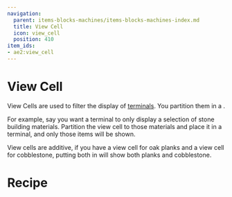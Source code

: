 ```yaml
---
navigation:
  parent: items-blocks-machines/items-blocks-machines-index.md
  title: View Cell
  icon: view_cell
  position: 410
item_ids:
- ae2:view_cell
---
```


# View Cell

<ItemImage id="view_cell" scale="2" />

View Cells are used to filter the display of [terminals](terminals.md). You partition them in a <ItemLink id="cell_workbench" />.

For example, say you want a terminal to only display a selection of stone building materials. Partition the view cell to those
materials and place it in a terminal, and only those items will be shown.

View cells are additive, if you have a view cell for oak planks and a view cell for cobblestone, putting both in will show
both planks and cobblestone.

# Recipe

<Recipe id="network/cells/view_cell_storage" />

<Recipe id="network/cells/view_cell" />
